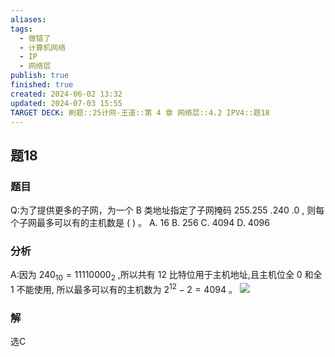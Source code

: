 ```yaml
---
aliases: 
tags:
  - 做错了
  - 计算机网络
  - IP
  - 网络层
publish: true
finished: true
created: 2024-06-02 13:32
updated: 2024-07-03 15:55
TARGET DECK: 刷题::25计网-王道::第 4 章 网络层::4.2 IPV4::题18
---
```


## 题18
### 题目
Q:为了提供更多的子网，为一个 B 类地址指定了子网掩码 255.255 .240 .0 , 则每个子网最多可以有的主机数是 ( ) 。
A. 16 B. 256 C. 4094 D. 4096
### 分析
A:因为 ${240}_{10} = {11110000}_{2}$ ,所以共有 12 比特位用于主机地址,且主机位全 0 和全 1 不能使用,  所以最多可以有的主机数为 ${2}^{12} - 2 = {4094}$ 。
![](https://img.hwenyi.tech/202407031557331.webp)
### 解
选C


